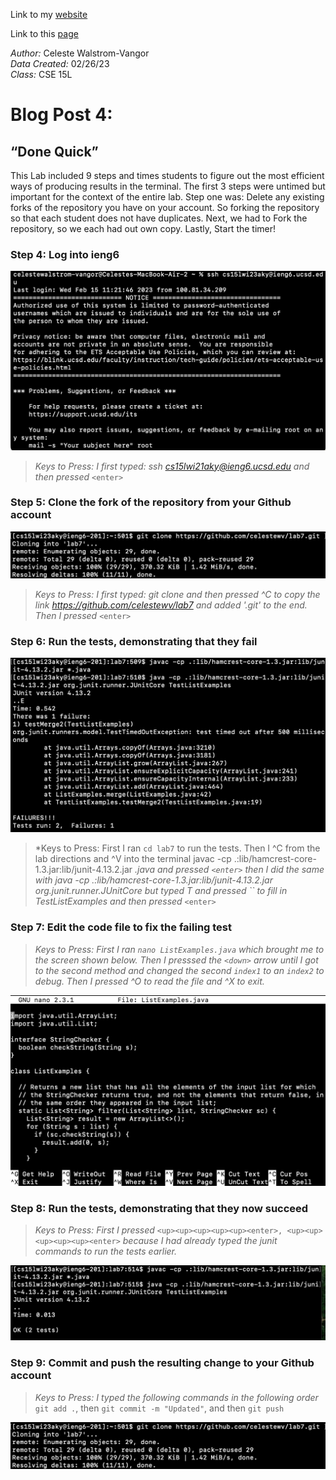 Link to my [website](https://github.com/celestewv)

Link to this [page](https://celestewv.github.io/cse15l-lab-reports/LabReport3.html)


*Author:* Celeste Walstrom-Vangor 
<br> *Data Created:* 02/26/23 
<br> *Class:* CSE 15L 


# Blog Post 4:

## “Done Quick”

This Lab included 9 steps and times students to figure out the most efficient ways of producing results in the terminal.
The first 3 steps were untimed but important for the context of the entire lab. Step one was: Delete any existing
forks of the repository you have on your account. So forking the repository so that each student does not have duplicates.
Next, we had to Fork the repository, so we each had out own copy. Lastly, Start the timer!


### Step 4: Log into ieng6

![Image](logintoIENG6.png)

> *Keys to Press: I first typed: ssh cs15lwi21aky@ieng6.ucsd.edu and then pressed* ```<enter>```



### Step 5: Clone the fork of the repository from your Github account

![Image](gitClone.png)


> *Keys to Press:*
> *I first typed: git clone and then pressed ^C to copy the link* *https://github.com/celestewv/lab7 and added '.git' to the end. Then I pressed* ```<enter>```
 
 
 
### Step 6: Run the tests, demonstrating that they fail
 
 ![Image](JUNITFailures.png)
 
 
> *Keys to Press: First I ran ```cd lab7``` to run the tests. Then I ^C from the lab directions and ^V into the terminal javac -cp .:lib/hamcrest-core-1.3.jar:lib/junit-4.13.2.jar *.java and pressed ```<enter>``` then I did the same with java -cp .:lib/hamcrest-core-1.3.jar:lib/junit-4.13.2.jar org.junit.runner.JUnitCore but typed T and pressed ``<tab> to fill in TestListExamples and then pressed* ```<enter>```
 
 
 
### Step 7: Edit the code file to fix the failing test

> *Keys to Press: First I ran ```nano ListExamples.java``` which brought me to the screen shown below. Then I presssed the ```<down>``` arrow until I got to the second method and changed the second ```index1``` to an ```index2``` to debug. Then I pressed ^O to read the file and ^X to exit.*

![Image](nano.png)
 
 
 ### Step 8: Run the tests, demonstrating that they now succeed

> *Keys to Press: First I pressed* ```<up><up><up><up><up><enter>, <up><up><up><up><up><enter>``` *because I had already typed the junit commands to run the tests earlier.*
 
 ![Image](JUNITSuccess.png)
 
 
 ### Step 9: Commit and push the resulting change to your Github account

 > *Keys to Press: I typed the following commands in the following order* ```git add .```, then ```git commit -m "Updated"```, and then ```git push```
 

![Image](gitClone.png)






 



